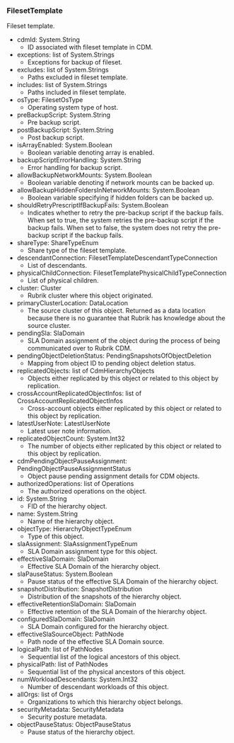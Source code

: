 ### FilesetTemplate
Fileset template.

- cdmId: System.String
  - ID associated with fileset template in CDM.
- exceptions: list of System.Strings
  - Exceptions for backup of fileset.
- excludes: list of System.Strings
  - Paths excluded in fileset template.
- includes: list of System.Strings
  - Paths included in fileset template.
- osType: FilesetOsType
  - Operating system type of host.
- preBackupScript: System.String
  - Pre backup script.
- postBackupScript: System.String
  - Post backup script.
- isArrayEnabled: System.Boolean
  - Boolean variable denoting array is enabled.
- backupScriptErrorHandling: System.String
  - Error handling for backup script.
- allowBackupNetworkMounts: System.Boolean
  - Boolean variable denoting if network mounts can be backed up.
- allowBackupHiddenFoldersInNetworkMounts: System.Boolean
  - Boolean variable specifying if hidden folders can be backed up.
- shouldRetryPrescriptIfBackupFails: System.Boolean
  - Indicates whether to retry the pre-backup script if the backup fails. When set to true, the system retries the pre-backup script if the backup fails. When set to false, the system does not retry the pre-backup script if the backup fails.
- shareType: ShareTypeEnum
  - Share type of the fileset template.
- descendantConnection: FilesetTemplateDescendantTypeConnection
  - List of descendants.
- physicalChildConnection: FilesetTemplatePhysicalChildTypeConnection
  - List of physical children.
- cluster: Cluster
  - Rubrik cluster where this object originated.
- primaryClusterLocation: DataLocation
  - The source cluster of this object. Returned as a data location because there is no guarantee that Rubrik has knowledge about the source cluster.
- pendingSla: SlaDomain
  - SLA Domain assignment of the object during the process of being communicated over to Rubrik CDM.
- pendingObjectDeletionStatus: PendingSnapshotsOfObjectDeletion
  - Mapping from object ID to pending object deletion status.
- replicatedObjects: list of CdmHierarchyObjects
  - Objects either replicated by this object or related to this object by replication.
- crossAccountReplicatedObjectInfos: list of CrossAccountReplicatedObjectInfos
  - Cross-account objects either replicated by this object or related to this object by replication.
- latestUserNote: LatestUserNote
  - Latest user note information.
- replicatedObjectCount: System.Int32
  - The number of objects either replicated by this object or related to this object by replication.
- cdmPendingObjectPauseAssignment: PendingObjectPauseAssignmentStatus
  - Object pause pending assignment details for CDM objects.
- authorizedOperations: list of Operations
  - The authorized operations on the object.
- id: System.String
  - FID of the hierarchy object.
- name: System.String
  - Name of the hierarchy object.
- objectType: HierarchyObjectTypeEnum
  - Type of this object.
- slaAssignment: SlaAssignmentTypeEnum
  - SLA Domain assignment type for this object.
- effectiveSlaDomain: SlaDomain
  - Effective SLA Domain of the hierarchy object.
- slaPauseStatus: System.Boolean
  - Pause status of the effective SLA Domain of the hierarchy object.
- snapshotDistribution: SnapshotDistribution
  - Distribution of the snapshots of the hierarchy object.
- effectiveRetentionSlaDomain: SlaDomain
  - Effective retention of the SLA Domain of the hierarchy object.
- configuredSlaDomain: SlaDomain
  - SLA Domain configured for the hierarchy object.
- effectiveSlaSourceObject: PathNode
  - Path node of the effective SLA Domain source.
- logicalPath: list of PathNodes
  - Sequential list of the logical ancestors of this object.
- physicalPath: list of PathNodes
  - Sequential list of the physical ancestors of this object.
- numWorkloadDescendants: System.Int32
  - Number of descendant workloads of this object.
- allOrgs: list of Orgs
  - Organizations to which this hierarchy object belongs.
- securityMetadata: SecurityMetadata
  - Security posture metadata.
- objectPauseStatus: ObjectPauseStatus
  - Pause status of the hierarchy object.
